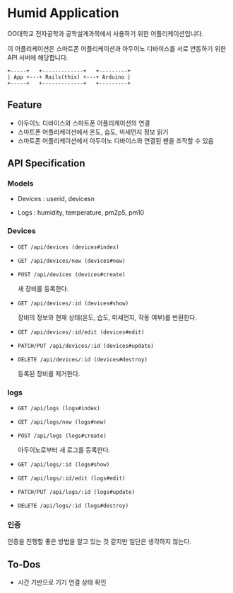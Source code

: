 # Humid Application

OO대학교 전자공학과 공학설계과목에서 사용하기 위한 어플리케이션입니다.

이 어플리케이션은 스마트폰 어플리케이션과 아두이노 디바이스를 서로 연동하기 위한 API 서버에 해당합니다.

```plaintext
+-----+   +-------------+   +---------+
| App +---+ Rails(this) +---+ Arduino |
+-----+   +-------------+   +---------+
```

## Feature

* 아두이노 디바이스와 스마트폰 어플리케이션의 연결
* 스마트폰 어플리케이션에서 온도, 습도, 미세먼지 정보 읽기
* 스마트폰 어플리케이션에서 아두이노 디바이스와 연결된 팬을 조작할 수 있음

## API Specification

### Models

* Devices : userid, devicesn

* Logs : humidity, temperature, pm2p5, pm10

### Devices

* `GET /api/devices (devices#index)`

* `GET /api/devices/new (devices#new)`

* `POST /api/devices (devices#create)`

    새 장비를 등록한다.

* `GET /api/devices/:id (devices#show)`

    장비의 정보와 현재 상태(온도, 습도, 미세먼지, 작동 여부)를 반환한다.

* `GET /api/devices/:id/edit (devices#edit)`

* `PATCH/PUT /api/devices/:id (devices#update)`

* `DELETE /api/devices/:id (devices#destroy)`

    등록된 장비를 제거한다.

### logs

* `GET /api/logs (logs#index)`

* `GET /api/logs/new (logs#new)`

* `POST /api/logs (logs#create)`

    아두이노로부터 새 로그를 등록한다.

* `GET /api/logs/:id (logs#show)`

* `GET /api/logs/:id/edit (logs#edit)`

* `PATCH/PUT /api/logs/:id (logs#update)`

* `DELETE /api/logs/:id (logs#destroy)`

### 인증

인증을 진행할 좋은 방법을 알고 있는 것 같지만 일단은 생각하지 않는다.

## To-Dos

* 시간 기반으로 기기 연결 상태 확인
